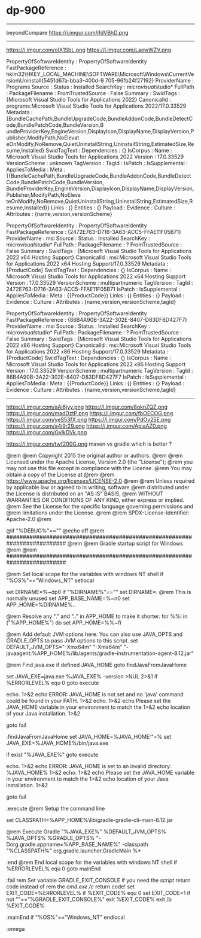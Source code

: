 # dp-900

---
beyondCompare
https://i.imgur.com/ifdVBhD.png

---
https://i.imgur.com/olX1SbL.png
https://i.imgur.com/LaewWZV.png

PropertyOfSoftwareIdentity : PropertyOfSoftwareIdentity
FastPackageReference       : hklm32\HKEY_LOCAL_MACHINE\SOFTWARE\Microsoft\Windows\CurrentVersion\Uninstall\{5451d67a-bba3-400d-9
                             705-96fb24f27192}
ProviderName               : Programs
Source                     : 
Status                     : Installed
SearchKey                  : micro*visual*studio*
FullPath                   : 
PackageFilename            : 
FromTrustedSource          : False
Summary                    : 
SwidTags                   : {Microsoft Visual Studio Tools for Applications 2022}
CanonicalId                : programs:Microsoft Visual Studio Tools for Applications 2022/17.0.33529
Metadata                   : {BundleCachePath,BundleUpgradeCode,BundleAddonCode,BundleDetectCode,BundlePatchCode,BundleVersion,B
                             undleProviderKey,EngineVersion,DisplayIcon,DisplayName,DisplayVersion,Publisher,ModifyPath,NoElevat
                             eOnModify,NoRemove,QuietUninstallString,UninstallString,EstimatedSize,Resume,Installed}
SwidTagText                : <?xml version="1.0" encoding="utf-16" standalone="yes"?>
                             <SoftwareIdentity
                               name="Microsoft Visual Studio Tools for Applications 2022"
                               version="17.0.33529"
                               versionScheme="unknown" xmlns="http://standards.iso.org/iso/19770/-2/2015/schema.xsd">
                               <Meta
                                 BundleCachePath="C:\ProgramData\Package 
                             Cache\{5451d67a-bba3-400d-9705-96fb24f27192}\vsta_setup.exe"
                                 BundleUpgradeCode="System.String[]"
                                 BundleAddonCode="System.String[]"
                                 BundleDetectCode="System.String[]"
                                 BundlePatchCode="System.String[]"
                                 BundleVersion="17.0.33529.0"
                                 BundleProviderKey="{5451d67a-bba3-400d-9705-96fb24f27192}"
                                 EngineVersion="3.7.4906.0"
                                 DisplayIcon="C:\ProgramData\Package 
                             Cache\{5451d67a-bba3-400d-9705-96fb24f27192}\vsta_setup.exe,0"
                                 DisplayName="Microsoft Visual Studio Tools for Applications 2022"
                                 DisplayVersion="17.0.33529"
                                 Publisher="Microsoft Corporation"
                                 ModifyPath="&quot;C:\ProgramData\Package 
                             Cache\{5451d67a-bba3-400d-9705-96fb24f27192}\vsta_setup.exe&quot; /modify"
                                 NoElevateOnModify="1"
                                 NoRemove="1"
                                 QuietUninstallString="&quot;C:\ProgramData\Package 
                             Cache\{5451d67a-bba3-400d-9705-96fb24f27192}\vsta_setup.exe&quot; /uninstall /quiet"
                                 UninstallString="&quot;C:\ProgramData\Package 
                             Cache\{5451d67a-bba3-400d-9705-96fb24f27192}\vsta_setup.exe&quot;  /uninstall"
                                 EstimatedSize="24011"
                                 Resume="3"
                                 Installed="1" />
                             </SoftwareIdentity>
Dependencies               : {}
IsCorpus                   : 
Name                       : Microsoft Visual Studio Tools for Applications 2022
Version                    : 17.0.33529
VersionScheme              : unknown
TagVersion                 : 
TagId                      : 
IsPatch                    : 
IsSupplemental             : 
AppliesToMedia             : 
Meta                       : {{BundleCachePath,BundleUpgradeCode,BundleAddonCode,BundleDetectCode,BundlePatchCode,BundleVersion,
                             BundleProviderKey,EngineVersion,DisplayIcon,DisplayName,DisplayVersion,Publisher,ModifyPath,NoEleva
                             teOnModify,NoRemove,QuietUninstallString,UninstallString,EstimatedSize,Resume,Installed}}
Links                      : {}
Entities                   : {}
Payload                    : 
Evidence                   : 
Culture                    : 
Attributes                 : {name,version,versionScheme}
 
PropertyOfSoftwareIdentity : PropertyOfSoftwareIdentity
FastPackageReference       : {2472E763-D716-3A63-ACC5-FFAE11F05B71}
ProviderName               : msi
Source                     : 
Status                     : Installed
SearchKey                  : micro*visual*studio*
FullPath                   : 
PackageFilename            : ?
FromTrustedSource          : False
Summary                    : 
SwidTags                   : {Microsoft Visual Studio Tools for Applications 2022 x64 Hosting Support}
CanonicalId                : msi:Microsoft Visual Studio Tools for Applications 2022 x64 Hosting Support/17.0.33529
Metadata                   : {ProductCode}
SwidTagText                : <?xml version="1.0" encoding="utf-16" standalone="yes"?>
                             <SoftwareIdentity
                               name="Microsoft Visual Studio Tools for Applications 2022 x64 Hosting Support"
                               version="17.0.33529"
                               versionScheme="multipartnumeric"
                               tagId="2472E763-D716-3A63-ACC5-FFAE11F05B71" 
                             xmlns="http://standards.iso.org/iso/19770/-2/2015/schema.xsd">
                               <Meta
                                 ProductCode="{2472E763-D716-3A63-ACC5-FFAE11F05B71}" />
                             </SoftwareIdentity>
Dependencies               : {}
IsCorpus                   : 
Name                       : Microsoft Visual Studio Tools for Applications 2022 x64 Hosting Support
Version                    : 17.0.33529
VersionScheme              : multipartnumeric
TagVersion                 : 
TagId                      : 2472E763-D716-3A63-ACC5-FFAE11F05B71
IsPatch                    : 
IsSupplemental             : 
AppliesToMedia             : 
Meta                       : {{ProductCode}}
Links                      : {}
Entities                   : {}
Payload                    : 
Evidence                   : 
Culture                    : 
Attributes                 : {name,version,versionScheme,tagId}
 
PropertyOfSoftwareIdentity : PropertyOfSoftwareIdentity
FastPackageReference       : {86B4A90B-3A22-302E-8407-D83DF8D427F7}
ProviderName               : msi
Source                     : 
Status                     : Installed
SearchKey                  : micro*visual*studio*
FullPath                   : 
PackageFilename            : ?
FromTrustedSource          : False
Summary                    : 
SwidTags                   : {Microsoft Visual Studio Tools for Applications 2022 x86 Hosting Support}
CanonicalId                : msi:Microsoft Visual Studio Tools for Applications 2022 x86 Hosting Support/17.0.33529
Metadata                   : {ProductCode}
SwidTagText                : <?xml version="1.0" encoding="utf-16" standalone="yes"?>
                             <SoftwareIdentity
                               name="Microsoft Visual Studio Tools for Applications 2022 x86 Hosting Support"
                               version="17.0.33529"
                               versionScheme="multipartnumeric"
                               tagId="86B4A90B-3A22-302E-8407-D83DF8D427F7" 
                             xmlns="http://standards.iso.org/iso/19770/-2/2015/schema.xsd">
                               <Meta
                                 ProductCode="{86B4A90B-3A22-302E-8407-D83DF8D427F7}" />
                             </SoftwareIdentity>
Dependencies               : {}
IsCorpus                   : 
Name                       : Microsoft Visual Studio Tools for Applications 2022 x86 Hosting Support
Version                    : 17.0.33529
VersionScheme              : multipartnumeric
TagVersion                 : 
TagId                      : 86B4A90B-3A22-302E-8407-D83DF8D427F7
IsPatch                    : 
IsSupplemental             : 
AppliesToMedia             : 
Meta                       : {{ProductCode}}
Links                      : {}
Entities                   : {}
Payload                    : 
Evidence                   : 
Culture                    : 
Attributes                 : {name,version,versionScheme,tagId}


---

https://i.imgur.com/aAi6jyy.png
https://i.imgur.com/8oknZQZ.png
https://i.imgur.com/madDztP.png
https://i.imgur.com/fbOECOG.png
https://i.imgur.com/yeS53fX.png
https://i.imgur.com/PdOv25E.png
https://i.imgur.com/a4i9r29.png
https://i.imgur.com/ApiaAZ0.png
https://i.imgur.com/GvlkDVk.png

https://i.imgur.com/twf200G.png 
maven vs gradle which is better ?


@rem
@rem Copyright 2015 the original author or authors.
@rem
@rem Licensed under the Apache License, Version 2.0 (the "License");
@rem you may not use this file except in compliance with the License.
@rem You may obtain a copy of the License at
@rem
@rem      https://www.apache.org/licenses/LICENSE-2.0
@rem
@rem Unless required by applicable law or agreed to in writing, software
@rem distributed under the License is distributed on an "AS IS" BASIS,
@rem WITHOUT WARRANTIES OR CONDITIONS OF ANY KIND, either express or implied.
@rem See the License for the specific language governing permissions and
@rem limitations under the License.
@rem
@rem SPDX-License-Identifier: Apache-2.0
@rem
 
@if "%DEBUG%"=="" @echo off
@rem ##########################################################################
@rem
@rem  Gradle startup script for Windows
@rem
@rem ##########################################################################
 
@rem Set local scope for the variables with windows NT shell
if "%OS%"=="Windows_NT" setlocal
 
set DIRNAME=%~dp0
if "%DIRNAME%"=="" set DIRNAME=.
@rem This is normally unused
set APP_BASE_NAME=%~n0
set APP_HOME=%DIRNAME%..
 
@rem Resolve any "." and ".." in APP_HOME to make it shorter.
for %%i in ("%APP_HOME%") do set APP_HOME=%%~fi
 
@rem Add default JVM options here. You can also use JAVA_OPTS and GRADLE_OPTS to pass JVM options to this script.
set DEFAULT_JVM_OPTS="-Xmx64m" "-Xms64m" "-javaagent:%APP_HOME%/lib/agents/gradle-instrumentation-agent-8.12.jar"
 
@rem Find java.exe
if defined JAVA_HOME goto findJavaFromJavaHome
 
set JAVA_EXE=java.exe
%JAVA_EXE% -version >NUL 2>&1
if %ERRORLEVEL% equ 0 goto execute
 
echo. 1>&2
echo ERROR: JAVA_HOME is not set and no 'java' command could be found in your PATH. 1>&2
echo. 1>&2
echo Please set the JAVA_HOME variable in your environment to match the 1>&2
echo location of your Java installation. 1>&2
 
goto fail
 
:findJavaFromJavaHome
set JAVA_HOME=%JAVA_HOME:"=%
set JAVA_EXE=%JAVA_HOME%/bin/java.exe
 
if exist "%JAVA_EXE%" goto execute
 
echo. 1>&2
echo ERROR: JAVA_HOME is set to an invalid directory: %JAVA_HOME% 1>&2
echo. 1>&2
echo Please set the JAVA_HOME variable in your environment to match the 1>&2
echo location of your Java installation. 1>&2
 
goto fail
 
:execute
@rem Setup the command line
 
set CLASSPATH=%APP_HOME%\lib\gradle-gradle-cli-main-8.12.jar
 
 
@rem Execute Gradle
"%JAVA_EXE%" %DEFAULT_JVM_OPTS% %JAVA_OPTS% %GRADLE_OPTS% "-Dorg.gradle.appname=%APP_BASE_NAME%" -classpath "%CLASSPATH%" org.gradle.launcher.GradleMain %*
 
:end
@rem End local scope for the variables with windows NT shell
if %ERRORLEVEL% equ 0 goto mainEnd
 
:fail
rem Set variable GRADLE_EXIT_CONSOLE if you need the _script_ return code instead of
rem the _cmd.exe /c_ return code!
set EXIT_CODE=%ERRORLEVEL%
if %EXIT_CODE% equ 0 set EXIT_CODE=1
if not ""=="%GRADLE_EXIT_CONSOLE%" exit %EXIT_CODE%
exit /b %EXIT_CODE%
 
:mainEnd
if "%OS%"=="Windows_NT" endlocal
 
:omega

